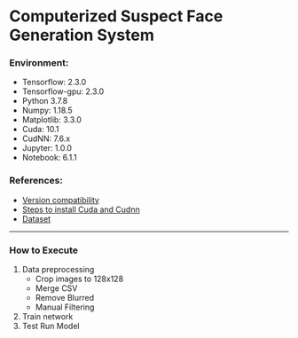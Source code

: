 # Computerized Suspect Face Generation System

### Environment:
- Tensorflow: 2.3.0
- Tensorflow-gpu: 2.3.0
- Python 3.7.8
- Numpy: 1.18.5
- Matplotlib: 3.3.0
- Cuda: 10.1 
- CudNN: 7.6.x
- Jupyter: 1.0.0
- Notebook: 6.1.1

### References:
- [Version compatibility](https://www.tensorflow.org/install/source_windows)
- [Steps to install Cuda and Cudnn](https://towardsdatascience.com/nstalling-tensorflow-with-cuda-cudnn-and-gpu-support-on-windows-10-60693e46e781)
- [Dataset ](https://www.kaggle.com/jessicali9530/celeba-dataset?select=img_align_celeba)

---

### How to Execute
1. Data preprocessing
    - Crop images to 128x128
    - Merge CSV
    - Remove Blurred
    - Manual Filtering
2. Train network
3. Test Run Model